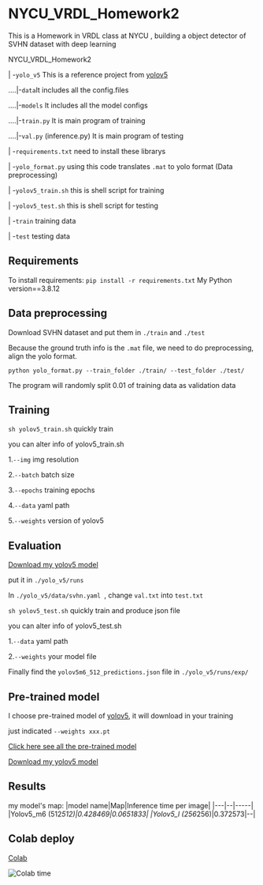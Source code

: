 # NYCU_VRDL_Homework2
This is a Homework in VRDL class at NYCU , building a object detector of SVHN dataset with deep learning

NYCU_VRDL_Homework2

| -```yolo_v5``` This is a reference project from [yolov5](https://github.com/ultralytics/yolov5)

....|-```data```It includes all the config.files

....|-```models``` It includes all the model configs

....|-```train.py``` It is main program of training

....|-```val.py``` (inference.py) It is main program of testing

| -```requirements.txt``` need to install these librarys

| -```yolo_format.py``` using this code translates ```.mat``` to yolo format (Data preprocessing)

| -```yolov5_train.sh``` this is shell script for training

| -```yolov5_test.sh``` this is shell script for testing

| -```train``` training data

| -```test``` testing data
## Requirements
To install requirements: ```pip install -r requirements.txt```
My Python version==3.8.12
## Data preprocessing
Download SVHN dataset and put them in ```./train``` and ```./test```

Because the ground truth info is the ```.mat``` file, we need to do preprocessing, align the yolo format.

```python yolo_format.py --train_folder ./train/ --test_folder ./test/ ```

The program will randomly split 0.01 of training data as validation data
## Training
```sh yolov5_train.sh``` quickly train

you can alter info of yolov5_train.sh

1.```--img```  img resolution 

2.```--batch``` batch size

3.```--epochs``` training epochs

4.```--data```  yaml path

5.```--weights``` version of yolov5

## Evaluation
[Download my yolov5 model](https://drive.google.com/file/d/1G2jE57AjQs4ChBBVvnlMX4bPitxJw74z/view?usp=sharing)

put it in ```./yolo_v5/runs```

In ```./yolo_v5/data/svhn.yaml ```, change ```val.txt``` into ```test.txt```

```sh yolov5_test.sh``` quickly train and produce json file

you can alter info of yolov5_test.sh

1.```--data```  yaml path

2.```--weights``` your model file



Finally find the ```yolov5m6_512_predictions.json``` file  in ```./yolo_v5/runs/exp/```
## Pre-trained model
I choose pre-trained model of [yolov5](https://github.com/ultralytics/yolov5),
it will download in your training

just indicated ```--weights xxx.pt```

[Click here see all the pre-trained model](https://github.com/ultralytics/yolov5#pretrained-checkpoints)

[Download my yolov5 model](https://drive.google.com/file/d/1G2jE57AjQs4ChBBVvnlMX4bPitxJw74z/view?usp=sharing)

## Results
my model's map:
|model name|Map|Inference time per image|
|---|--|-----|
|Yolov5_m6 (512*512)|0.428469|0.0651833|
|Yolov5_l (256*256)|0.372573|--|

## Colab deploy
[Colab](https://colab.research.google.com/drive/1uMu3PLxIXXeicIaqqKhetJcgyiZmB1N2?usp=sharing)

![Colab time](https://github.com/darker66678/NYCU_VRDL_Homework2/blob/main/colab_time.png)

